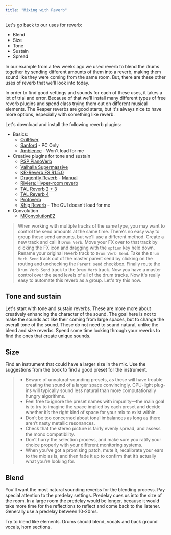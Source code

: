 ```yaml
---
title: "Mixing with Reverb"
---
```


Let's go back to our uses for reverb:

- Blend
- Size
- Tone
- Sustain
- Spread

In our example from a few weeks ago we used reverb to blend the drums together by sending different amounts of them into a reverb, making them sound like they were coming from the same room. But, there are these other uses of reverb that we'll look into today.

In order to find good settings and sounds for each of these uses, it takes a lot of trial and error. Because of that we'll install many different types of free reverb plugins and spend class trying them out on different musical elements. The Reaper reverbs are good starts, but it's always nice to have more options, especially with something like reverb.

Let's download and install the following reverb plugins:

- Basics:
  - [OrilRiver](https://www.kvraudio.com/product/orilriver-by-denis-tihanov)
  - [Sanford](https://www.lesliesanford.com/vst/plugins/) - PC Only
  - [Ambience](http://magnus.smartelectronix.com/#Ambience) - Won't load for me
- Creative plugins for tone and sustain
  - [PSP PianoVerb](https://www.pspaudioware.com/products/psp-pianoverb)
  - [Valhalla Supermassive](https://valhalladsp.com/shop/reverb/valhalla-supermassive/)
  - [KR-Reverb FS R1.5.0](https://www.kresearch.com/Products/Details/17)
  - [Dragonfly Reverb](https://michaelwillis.github.io/dragonfly-reverb/) - [Manual](https://michaelwillis.github.io/dragonfly-reverb/manuals.html)
  - [Riviera: Hyper-room reverb](https://nuspaceaudio.com/2017/02/07/riviera-fast-hybrid-reverb-plugin-for-modeling-high-dimensional-spaces/)
  - [TAL Reverb 2 + 3](https://tal-software.com/products/tal-reverb)
  - [TAL Reverb 4](https://tal-software.com/products/tal-reverb-4)
  - [Protoverb](https://u-he.com/products/protoverb/)
  - [Xhip Reverb](http://xhip.net/effects/?p=Reverb) - The GUI doesn't load for me
- Convolution
  - [MConvolutionEZ](https://www.meldaproduction.com/MConvolutionEZ)

> When working with multiple tracks of the same type, you may want to control the send amounts at the same time. There's no easy way to group these send amounts, but we'll use a different method.
> Create a new track and call it `Drum Verb`. Move your FX over to that track by clicking the FX icon and dragging with the `option` key held down. Rename your original reverb track to `Drum Verb Send`. Take the `Drum Verb Send` track out of the master parent send by clicking on the routing and unchecking the `Parent send` checkbox. Finally route the `Drum Verb Send` track to the `Drum Verb` track. Now you have a master control over the send levels of all of the drum tracks. Now it's really easy to automate this reverb as a group. Let's try this now.

## Tone and sustain

Let's start with tone and sustain reverbs. These are more more about creatively enhancing the character of the sound. The goal here is not to make the sounds act like their coming from large spaces, but to change the overall tone of the sound. These do not need to sound natural, unlike the blend and size reverbs. Spend some time looking through your reverbs to find the ones that create unique sounds.

## Size

Find an instrument that could have a larger size in the mix. Use the suggestions from the book to find a good preset for the instrument.

> - Beware of unnatural-sounding presets, as these will have trouble creating the sound of a larger space convincingly. CPU-light plug-ins will typically sound less natural than more computationally hungry algorithms.
> - Feel free to ignore the preset names with impunity—the main goal is to try to imagine the space implied by each preset and decide whether it’s the right kind of space for your mix to exist within.
> - Don’t be too concerned about tonal imbalances as long as there aren’t nasty metallic resonances.
> - Check that the stereo picture is fairly evenly spread, and assess the mono compatibility.
> - Don’t hurry the selection process, and make sure you ratify your choice properly with your different monitoring systems.
> - When you’ve got a promising patch, mute it, recalibrate your ears to the mix as is, and then fade it up to confirm that it’s actually what you’re looking for.

## Blend

You'll want the most natural sounding reverbs for the blending process. Pay special attention to the predelay settings. Predelay cues us into the size of the room. In a large room the predelay would be longer, because it would take more time for the reflections to reflect and come back to the listener. Generally use a predelay between 10-20ms.

Try to blend like elements. Drums should blend, vocals and back ground vocals, horn sections.
